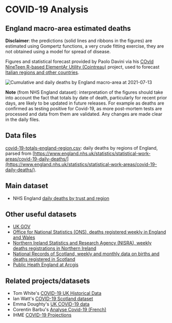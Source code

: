 # COVID-19 Analysis

## England macro-area estimated deaths

**Disclaimer**: the predictions (solid lines and ribbons in the figures) are estimated using Gompertz functions, a very crude fitting exercise, they are not obtained using a model for spread of disease.

Figures and statistical forecast provided by Paolo Davini via his [COvId NineTeen R-based ElementAr Utility (Cointreau)](https://github.com/oloapinivad/Cointreau) project, used to forecast [Italian regions and other countries](http://wilma.to.isac.cnr.it/diss/paolo/covid-19/). 

![Cumulative and daily deaths by England macro-area at 2021-07-13](./england_regions_COVID_prediction_day_2021-07-13.png)

**Note** (from NHS England dataset): interpretation of the figures should take into account the fact that totals by date of death, particularly for recent prior days, are likely to be updated in future releases. For example as deaths are confirmed as testing positive for Covid-19, as more post-mortem tests are processed and data from them are validated. Any changes are made clear in the daily files.

## Data files
[covid-19-totals-england-region.csv](./covid-19-totals-england-region.csv): daily deaths by regions of England, parsed from [https://www.england.nhs.uk/statistics/statistical-work-areas/covid-19-daily-deaths/](https://www.england.nhs.uk/statistics/statistical-work-areas/covid-19-daily-deaths/).


## Main dataset
* NHS England [daily deaths by trust and region](https://www.england.nhs.uk/statistics/statistical-work-areas/covid-19-daily-deaths/)


## Other useful datasets
* [UK GOV](https://www.gov.uk/guidance/coronavirus-covid-19-information-for-the-public#number-of-cases-and-deaths)
* [Office for National Statistics (ONS), deaths registered weekly in England and Wales](https://www.ons.gov.uk/peoplepopulationandcommunity/birthsdeathsandmarriages/deaths/datasets/weeklyprovisionalfiguresondeathsregisteredinenglandandwales)
* [Northern Ireland Statistics and Research Agency (NISRA), weekly deaths registrations in Northern Ireland](https://www.nisra.gov.uk/publications/weekly-deaths)
* [National Records of Scotland, weekly and monthly data on births and deaths registered in Scotland](https://www.nrscotland.gov.uk/statistics-and-data/statistics/statistics-by-theme/vital-events/general-publications/weekly-and-monthly-data-on-births-and-deaths/weekly-data-on-births-and-deaths)
* [Public Heath England at Arcgis](https://www.arcgis.com/apps/opsdashboard/index.html#/f94c3c90da5b4e9f9a0b19484dd4bb14)


## Related projects/datasets
* Tom White's [COVID-19 UK Historical Data](https://github.com/tomwhite/covid-19-uk-data)
* Ian Watt's [COVID-19 Scotland dataset](https://github.com/watty62/Scot_covid19)
* Emma Doughty's [UK COVID-19 data](https://github.com/emmadoughty/Daily_COVID-19)
* Corentin Barbu's [Analyse Covid-19 (French)](https://ecosys.versailles-grignon.inra.fr/SpatialAgronomy/covid19/#sur_cette_page)
* IHME [COVID-19 Projections](https://covid19.healthdata.org/)

